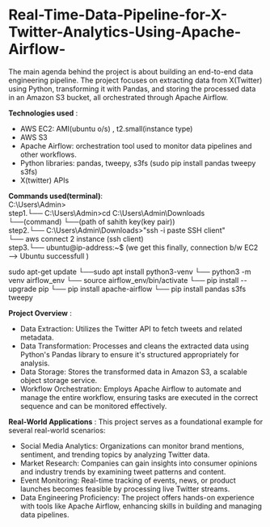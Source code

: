 # Real-Time-Data-Pipeline-for-X-Twitter-Analytics-Using-Apache-Airflow-

The main agenda behind the project is about building an end-to-end data engineering pipeline.
The project focuses on extracting data from X(Twitter) using Python, transforming it with Pandas, and storing the processed data in an Amazon S3 bucket, all orchestrated through Apache Airflow.

**Technologies used** :
- AWS EC2: AMI(ubuntu o/s) , t2.small(instance type)
- AWS S3 
- Apache Airflow: orchestration tool used to monitor data pipelines and other workflows.
- Python libraries: pandas, tweepy, s3fs (sudo pip install pandas tweepy s3fs)
- X(twitter) APIs

**Commands used(terminal)**:                                                                                                                                                                                                                                                                                                            
C:\Users\Admin>                                                                                                                                                     
     step1.└── C:\Users\Admin>cd C:\Users\Admin\Downloads                                                                                                           
                              └──(command) └──(path of sahith key(key pair))                                                                                                                                                                                                                                           
         step2.└── C:\Users\Admin\Downloads>"ssh -i paste SSH client"                                                                                        
                                              └── aws connect 2 instance (ssh client)                                                                                                                                                                                                                           
             step3.└── ubuntu@ip-address:~$   (we get this finally, connection b/w EC2 --> Ubuntu successfull )   

sudo apt-get update
 └──sudo apt install python3-venv
  └── python3 -m venv airflow_env
    └── source airflow_env/bin/activate
      └── pip install --upgrade pip
        └── pip install apache-airflow
          └── pip install pandas s3fs tweepy

**Project Overview** : 
- Data Extraction: Utilizes the Twitter API to fetch tweets and related metadata.
- Data Transformation: Processes and cleans the extracted data using Python's Pandas library to ensure it's structured appropriately for analysis.
- Data Storage: Stores the transformed data in Amazon S3, a scalable object storage service.
- Workflow Orchestration: Employs Apache Airflow to automate and manage the entire workflow, ensuring tasks are executed in the correct sequence and can be monitored effectively.

**Real-World Applications** :
This project serves as a foundational example for several real-world scenarios:                                                                                                                                      
- Social Media Analytics: Organizations can monitor brand mentions, sentiment, and trending topics by analyzing Twitter data.
- Market Research: Companies can gain insights into consumer opinions and industry trends by examining tweet patterns and content.
- Event Monitoring: Real-time tracking of events, news, or product launches becomes feasible by processing live Twitter streams.
- Data Engineering Proficiency: The project offers hands-on experience with tools like Apache Airflow, enhancing skills in building and managing data pipelines.
